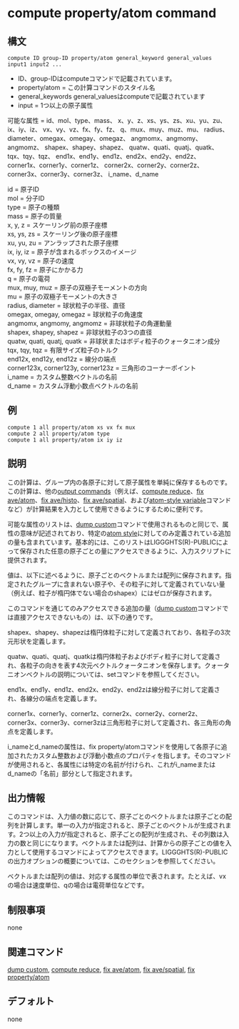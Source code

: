 # compute property/atom command

## 構文
```
compute ID group-ID property/atom general_keyword general_values input1 input2 ...
```

- ID、group-IDはcomputeコマンドで記載されています。
- property/atom = この計算コマンドのスタイル名
- general_keywords general_valuesはcomputeで記載されています
- input = 1つ以上の原子属性

可能な属性 = id、mol、type、mass、
x、y、z、xs、ys、zs、xu、yu、zu、ix、iy、iz、
vx、vy、vz、fx、fy、fz、
q、mux、muy、muz、mu、
radius、diameter、omegax、omegay、omegaz、
angmomx、angmomy、angmomz、
shapex、shapey、shapez、
quatw、quati、quatj、quatk、tqx、tqy、tqz、
end1x、end1y、end1z、end2x、end2y、end2z、
corner1x、corner1y、corner1z、
corner2x、corner2y、corner2z、
corner3x、corner3y、corner3z、
i_name、d_name

id = 原子ID  
mol = 分子ID  
type = 原子の種類  
mass = 原子の質量  
x, y, z = スケーリング前の原子座標  
xs, ys, zs = スケーリング後の原子座標  
xu, yu, zu = アンラップされた原子座標  
ix, iy, iz = 原子が含まれるボックスのイメージ  
vx, vy, vz = 原子の速度  
fx, fy, fz = 原子にかかる力  
q = 原子の電荷  
mux, muy, muz = 原子の双極子モーメントの方向  
mu = 原子の双極子モーメントの大きさ  
radius, diameter = 球状粒子の半径、直径  
omegax, omegay, omegaz = 球状粒子の角速度  
angmomx, angmomy, angmomz = 非球状粒子の角運動量  
shapex, shapey, shapez = 非球状粒子の3つの直径  
quatw, quati, quatj, quatk = 非球状またはボディ粒子のクォータニオン成分  
tqx, tqy, tqz = 有限サイズ粒子のトルク  
end12x, end12y, end12z = 線分の端点  
corner123x, corner123y, corner123z = 三角形のコーナーポイント  
i_name = カスタム整数ベクトルの名前  
d_name = カスタム浮動小数点ベクトルの名前  

## 例
```
compute 1 all property/atom xs vx fx mux
compute 2 all property/atom type
compute 1 all property/atom ix iy iz
```

## 説明
この計算は、グループ内の各原子に対して原子属性を単純に保存するものです。この計算は、他の[output commands]()（例えば、[compute reduce]()、[fix ave/atom]()、[fix ave/histo]()、[fix ave/spatial]()、および[atom-style variable]()コマンドなど）が計算結果を入力として使用できるようにするために便利です。

可能な属性のリストは、[dump custom]()コマンドで使用されるものと同じで、属性の意味が記述されており、特定の[atom style]()に対してのみ定義されている追加の量も含まれています。基本的には、このリストはLIGGGHTS(R)-PUBLICによって保存された任意の原子ごとの量にアクセスできるように、入力スクリプトに提供されます。

値は、以下に述べるように、原子ごとのベクトルまたは配列に保存されます。指定されたグループに含まれない原子や、その粒子に対して定義されていない量（例えば、粒子が楕円体でない場合のshapex）にはゼロが保存されます。

このコマンドを通じてのみアクセスできる追加の量（[dump custom]()コマンドでは直接アクセスできないもの）は、以下の通りです。

shapex、shapey、shapezは楕円体粒子に対して定義されており、各粒子の3次元形状を定義します。

quatw、quati、quatj、quatkは楕円体粒子およびボディ粒子に対して定義され、各粒子の向きを表す4次元ベクトルクォータニオンを保存します。クォータニオンベクトルの説明については、setコマンドを参照してください。

end1x、end1y、end1z、end2x、end2y、end2zは線分粒子に対して定義され、各線分の端点を定義します。

corner1x、corner1y、corner1z、corner2x、corner2y、corner2z、corner3x、corner3y、corner3zは三角形粒子に対して定義され、各三角形の角点を定義します。

i_nameとd_nameの属性は、fix property/atomコマンドを使用して各原子に追加されたカスタム整数および浮動小数点のプロパティを指します。そのコマンドが使用されると、各属性には特定の名前が付けられ、これがi_nameまたはd_nameの「名前」部分として指定されます。

## 出力情報
このコマンドは、入力値の数に応じて、原子ごとのベクトルまたは原子ごとの配列を計算します。単一の入力が指定されると、原子ごとのベクトルが生成されます。2つ以上の入力が指定されると、原子ごとの配列が生成され、その列数は入力の数と同じになります。ベクトルまたは配列は、計算からの原子ごとの値を入力として使用するコマンドによってアクセスできます。LIGGGHTS(R)-PUBLICの出力オプションの概要については、このセクションを参照してください。

ベクトルまたは配列の値は、対応する属性の単位で表されます。たとえば、vxの場合は速度単位、qの場合は電荷単位などです。

## 制限事項
none

## 関連コマンド
[dump custom](), [compute reduce](), [fix ave/atom](), [fix ave/spatial](), [fix property/atom]()

## デフォルト
none